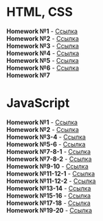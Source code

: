 
# <b>HTML, CSS</b><br>
<b>Homework №1</b> - <a href="http://larisach.github.io/GoIT/markup/home/lesson1/index.html">Ссылка</a><br>
<b>Homework №2</b> - <a href="http://larisach.github.io/GoIT/markup/home/lesson3/index.html">Ссылка</a><br>
<b>Homework №3</b> - <a href="http://larisach.github.io/GoIT/markup/home/lesson4/index.html">Ссылка</a><br>
<b>Homework №4</b> - <a href="http://larisach.github.io/GoIT/markup/home/lesson5(picture)/index.html">Ссылка</a><br>
<b>Homework №5</b> - <a href="http://larisach.github.io/GoIT/markup/home/lesson5/index.html">Ссылка</a><br>
<b>Homework №6</b> - <a href="http://larisach.github.io/GoIT/markup/home/lesson6/index.html">Ссылка</a><br>
<b>Homework №7</b>

# <b>JavaScript</b><br>
<b>Homework №1</b> - <a href="http://larisach.github.io/GoIT/JavaScript/js_01-02/part1/index.html">Ссылка</a><br>
<b>Homework №2</b> - <a href="http://larisach.github.io/GoIT/JavaScript/js_01-02/part2/index.html">Ссылка</a><br>
<b>Homework №3-4</b> - <a href="http://larisach.github.io/GoIT/JavaScript/js_03-04/index.html">Ссылка</a><br>
<b>Homework №5-6</b> - <a href="http://larisach.github.io/GoIT/JavaScript/js_05-06/index.html">Ссылка</a><br>
<b>Homework №7-8-1</b> - <a href="http://larisach.github.io/GoIT/JavaScript/js_07-08_1/index.html">Ссылка</a><br>
<b>Homework №7-8-2</b> - <a href="http://larisach.github.io/GoIT/JavaScript/js_07-08_2/index.html">Ссылка</a><br>
<b>Homework №9-10</b> - <a href="http://larisach.github.io/GoIT/JavaScript/js_09-10/index.html">Ссылка</a><br>
<b>Homework №11-12-1</b> - <a href="http://larisach.github.io/GoIT/JavaScript/js_11-12_1/index.html">Ссылка</a><br>
<b>Homework №11-12-2</b> - <a href="http://larisach.github.io/GoIT/JavaScript/js_11-12_2/index.html">Ссылка</a><br>
<b>Homework №13-14</b> - <a href="http://larisach.github.io/GoIT/JavaScript/js_13-14/index.html">Ссылка</a><br>
<b>Homework №15-16</b> - <a href="http://larisach.github.io/GoIT/JavaScript/js_15-16/index.html">Ссылка</a><br>
<b>Homework №17-18</b> - <a href="http://larisach.github.io/GoIT/JavaScript/js_17-18/index.html">Ссылка</a><br>
<b>Homework №19-20</b> - <a href="http://larisach.github.io/GoIT/JavaScript/js_19-20/index.html">Ссылка</a><br>

